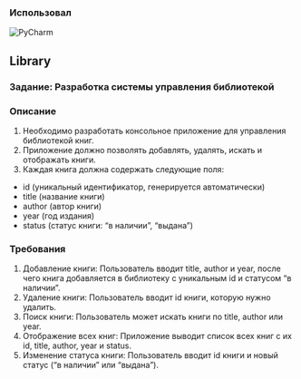 ### Использовал
![PyCharm](https://img.shields.io/badge/pycharm-143?style=for-the-badge&logo=pycharm&logoColor=black&color=black&labelColor=green) 

## Library
### Задание: Разработка системы управления библиотекой

### Описание
1. Необходимо разработать консольное приложение для управления библиотекой книг.
2. Приложение должно позволять добавлять, удалять, искать и отображать книги.
3. Каждая книга должна содержать следующие поля:
 * id (уникальный идентификатор, генерируется автоматически)
 * title (название книги)
 * author (автор книги)
 * year (год издания)
 * status (статус книги: “в наличии”, “выдана”)

### Требования
 1. Добавление книги: Пользователь вводит title, author и year, после чего книга добавляется в библиотеку с уникальным id и статусом “в наличии”.
 2. Удаление книги: Пользователь вводит id книги, которую нужно удалить.
 3. Поиск книги: Пользователь может искать книги по title, author или year.
 4. Отображение всех книг: Приложение выводит список всех книг с их id, title, author, year и status.
 5. Изменение статуса книги: Пользователь вводит id книги и новый статус (“в наличии” или “выдана”).
